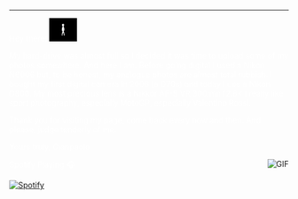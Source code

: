
---

<span style="color:white">Hey there! </span> <img src="https://raw.githubusercontent.com/gianpaolof/gianpaolof.github.io/master/wave.gif" width="50px">

<span style="color:white">My hard-drive was almost full so I decided it was time to upload some of my photos somewhere. And here I am. </span>
<span style="color:white">Before going digital I used a Nikon N6006 but, to be honest, my analogue photos are almost total rubbish. </span>
<span style="color:white">I bought my first digital camera in 2006 (a D70s) and today I use a Nikon D800. My most precious lens is a Nikkor AF-S VR 300mm f2.8< </span>
<span style="color:white">I really like sport photography, especially MotoGP, especially Valentino Rossi. </span>

<span style="color:white">Thank you for visiting my page, come back every now and then. </span>
<span style="color:white">And please, judge tenderly of me. </span>


<span style="color:white">Yours truly, </span>
<span style="color:white">Gianpaolo </span>
<br>

<img align="right" alt="GIF" height="150px" src="https://media.giphy.com/media/J5B1Y8QZnzXXbLQIBu/giphy.gif" />

<span style="color:white">Spotify Playing 🎧</span>

[![Spotify](https://novatorem-roan-eight.vercel.app/api/spotify)](https://open.spotify.com/user/gianpaolof)



